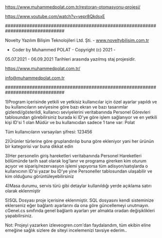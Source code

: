 https://www.muhammedpolat.com.tr/restoran-otomasyonu-projesi/

https://www.youtube.com/watch?v=yepr8QkdsxE

##############################################################################

Novelty Yazılım Bilişim Teknolojileri Ltd. Şti. - www.noveltybilisim.com.tr
- Coder by Muhammed POLAT - Copyright (c) 2021 -

05.07.2021 - 06.09.2021 Tarihleri arasında yazılmış staj projesidir.

https://www.muhammedpolat.com.tr/

info@muhammedpolat.com.tr

##############################################################################

1)Program içerisinde yetkili ve yetkisiz kullanıcılar için özel ayarlar yapıldı ve bu kullanıcıların seviyesine göre bazı ekran ve bazı tasarımlar gizlendi/gösterildi, kullanıcı seviyelerini veritabanında Personel Görevleri tablosundan görebilirsiniz burada ki ID'ye göre işlem sağlanıyor ve en yetkili kişi ID'si 1 olan Müdür ve bu kullanıcıdan sadece 1 tane var: Polat

Tüm kullanıcıların varsayılan şifresi: 123456

2)Ürünler türlerine göre gruplandırılıp buna göre ekleniyor yani her ürünün bir kategorisi var buna dikkat edin

3)Her personelin giriş hareketleri veritabanında Personel Hareketleri bölümünde tarih saat olarak log'lanır ve programa girerken kim oturum açıyor ve sipariş/rezervasyon işlemi yapıyorsa tüm adisyon/satışlarda o kullanıcının ID'si yazar bu ID'ye yine Personeller tablosundan ulaşabilir ve kim olduğunu görüntüleyebilirsiniz

4)Masa durumu, servis türü gibi detaylar kullanıldığı yerde açıklama satırı olarak eklenmiştir

5)SQL Dosyası proje içerisine eklenmiştir. SQL dosyasını kendi sisteminize eklerseniz eğer bağlantı ayarlarını da ona göre güncellemeyi unutmayın. cGenel.cs sınıfında genel bağlantı ayarları yer almakta oradan değişiklikleri yapabilirsiniz.

Not: Projeyi yazarken izleveogren.com'dan faydalandım, tüm ekibin eline emeğine sağlık sizlere de siteyi incelemenizi tavsiye ederim..
